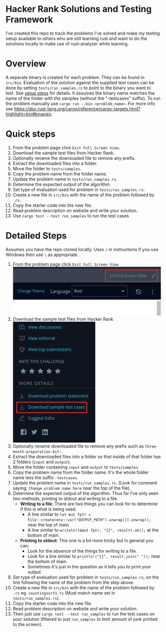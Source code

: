 # Hacker Rank Solutions and Testing Framework

I've created this repo to track the problems I've solved and make my testing setup available to others who are still learning rust and want to do the solutions locally to make use of rust-analyzer while learning.

# Overview

A separate binary is created for each problem. They can be found in `src/bin`. Evaluation of the solution against the supplied test cases can be done by setting `tests/run_samples.rs` to point to the binary you want to test. See [setup steps](#detailed-steps) for details. It assumes the binary name matches the name of the folder with the samples (without the "-testcases" suffix). To run the problem manually use `cargo run --bin <problem_name>`. For more info see <https://doc.rust-lang.org/cargo/reference/cargo-targets.html?highlight=bin#binaries>.

# Quick steps
1. From the problem page click `Exit Full Screen View`.
2. Download the sample test files from Hacker Rank.
3. Optionally rename the downloaded file to remove any prefix.
4. Extract the downloaded files into a folder.
5. Move the folder to `tests/samples`.
6. Copy the problem name from the folder name.
7. Update the problem name in `tests/run_samples.rs`.
8. Determine the expected output of the algorithm.
9. Set type of evaluation used for problem in `tests/run_samples.rs`.
10. Create a new file in `src/bin` with the name of the problem followed by `.rs`.
11. Copy the starter code into the new file.
12. Read problem description on website and write your solution.
13. Use `cargo test --test run_samples` to run the test cases

# Detailed Steps

Assumes you have the repo cloned locally. Uses `/` in instructions if you use Windows then use `\` as appropriate.

1. From the problem page click `Exit Full Screen View`\
  ![Exit Full Screen](imgs/exit_full_scr.png)
2. Download the sample test files from Hacker Rank\
  ![Sample Test Cases](imgs/sample_test_cases.png)
3. Optionally rename downloaded file to remove any prefix such as `three-month-preparation-kit-`.
4. Extract the downloaded files into a folder so that inside of that folder has 2 folders (`input` and `output`).
5. Move the folder containing `input` and `output` to `tests/samples`.
6. Copy the problem name from the folder name. It's the whole folder name less the suffix `-testcases`.
7. Update the problem name in `tests/run_samples.rs`. (Look for comment saying, `Change problem name here` near the top of the file).
8. Determine the expected output of the algorithm. Thus far I've only seen two methods, printing to stdout and writing to a file.
   - **Writing to a file**: There are two things you can look for to determine if this is what is being used.
     - A line similar to `let mut fptr = File::create(env::var("OUTPUT_PATH").unwrap()).unwrap();` near the top of main.
     - A line similar to `writeln!(&mut fptr, "{}", result).ok();` at the bottom of main.
   - **Printing to stdout**: This one is a bit more tricky but in general you can:
     - Look for the absence of the things for writing to a file.
     - Look for a line similar to `println!("{}", result.join(" "));` near the bottom of main.
     - Sometimes it's just in the question as it tells you to print your output
9. Set type of evaluation used for problem in `tests/run_samples.rs`, on the line following the name of the problem from the step above.
10. Create a new file in `src/bin` with the name of the problem followed by `.rs` eg. `countingsort1.rs` (Must match name set in `tests/run_samples.rs`).
11. Copy the starter code into the new file.
12. Read problem description on website and write your solution.
13. Then just use `cargo test --test run_samples` to run the test cases on your solution (filtered to just `run_samples` to limit amount of junk printed to the screen).
